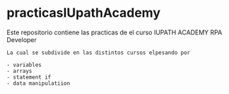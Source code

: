 # practicasIUpathAcademy
Este repositorio contiene las practicas de el curso IUPATH ACADEMY  RPA Developer


```
La cual se subdivide en las distintos cursos elpesando por 

- variables
- arrays
- statement if
- data manipulatiion
```
